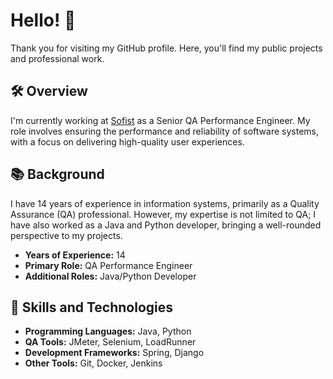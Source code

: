 # Hello! 👋

Thank you for visiting my GitHub profile. Here, you'll find my public projects and professional work.

## 🛠️ Overview

I'm currently working at [Sofist](https://sofist.com.br) as a Senior QA Performance Engineer. My role involves ensuring the performance and reliability of software systems, with a focus on delivering high-quality user experiences.

## 📚 Background

I have 14 years of experience in information systems, primarily as a Quality Assurance (QA) professional. However, my expertise is not limited to QA; I have also worked as a Java and Python developer, bringing a well-rounded perspective to my projects.

- **Years of Experience:** 14
- **Primary Role:** QA Performance Engineer
- **Additional Roles:** Java/Python Developer

## 🚀 Skills and Technologies

- **Programming Languages:** Java, Python
- **QA Tools:** JMeter, Selenium, LoadRunner
- **Development Frameworks:** Spring, Django
- **Other Tools:** Git, Docker, Jenkins
